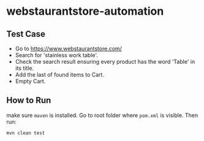 # webstaurantstore-automation


## Test Case

* Go to https://www.webstaurantstore.com/
* Search for 'stainless work table'.
* Check the search result ensuring every product has the word 'Table' in its title.
* Add the last of found items to Cart.
* Empty Cart.

## How to Run

make sure `maven` is installed. Go to root folder where `pom.xml` is visible. 
Then run: 

```bash
mvn clean test
```